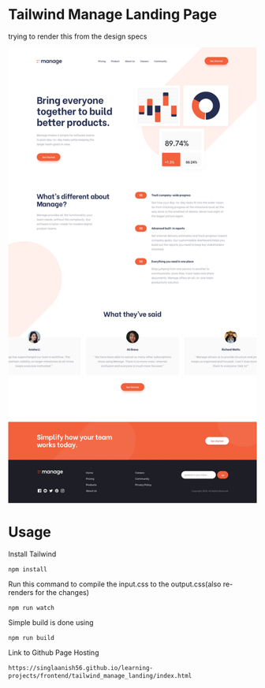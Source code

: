 # Tailwind Manage Landing Page

trying to render this from the design specs

![Alt text](./img/desktop-design.jpg?raw=true)

# Usage

Install Tailwind

```
npm install
```

Run this command to compile the input.css to the output.css(also re-renders for the changes)

```
npm run watch
```

Simple build is done using

```
npm run build
```

Link to Github Page Hosting

```
https://singlaanish56.github.io/learning-projects/frontend/tailwind_manage_landing/index.html
```
